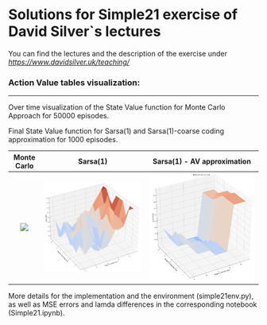 # Solutions for Simple21 exercise of David Silver`s lectures
You can find the lectures and the description of the exercise under _https://www.davidsilver.uk/teaching/_  

### Action Value tables visualization:
<hr></hr>
Over time visualization of the State Value function for Monte Carlo Approach for 50000 episodes.  

Final State Value function for Sarsa(1) and Sarsa(1)-coarse coding approximation for 1000 episodes.  


| Monte Carlo | Sarsa(1) | Sarsa(1) - AV approximation |
| :---:         |     :---:      |          :---: |
| ![](MC_Qtable.gif)   | ![](Sarsa_Q.png)    | ![](CoarseCoding.png)    |  

More details for the implementation and the environment (simple21env.py), as well as MSE errors and lamda differences in the corresponding notebook (Simple21.ipynb).  

